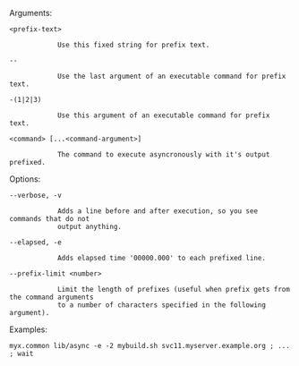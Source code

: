 
  Arguments:

    <prefix-text>

                Use this fixed string for prefix text.

    --

                Use the last argument of an executable command for prefix text.

    -(1|2|3)

                Use this argument of an executable command for prefix text.

	<command> [...<command-argument>]

                The command to execute asyncronously with it's output prefixed.

  Options:

    --verbose, -v

                Adds a line before and after execution, so you see commands that do not
                output anything.

    --elapsed, -e

                Adds elapsed time '00000.000' to each prefixed line.

    --prefix-limit <number>

                Limit the length of prefixes (useful when prefix gets from the command arguments
                to a number of characters specified in the following argument).

  Examples:

    myx.common lib/async -e -2 mybuild.sh svc11.myserver.example.org ; ... ; wait

